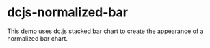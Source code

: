 dcjs-normalized-bar
===================

This demo uses dc.js stacked bar chart to create the appearance of a normalized bar chart. 
